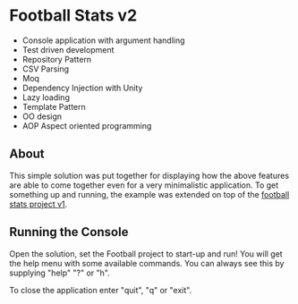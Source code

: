 Football Stats v2
===================

- Console application with argument handling
- Test driven development
- Repository Pattern
- CSV Parsing
- Moq
- Dependency Injection with Unity
- Lazy loading
- Template Pattern
- OO design
- AOP Aspect oriented programming

## About ##

This simple solution was put together for displaying how the above features are able to come together even for a very minimalistic application. To get something up and running, the example was extended on top of the [football stats project v1](https://github.com/dejanvasic85/FootballStats).

## Running the Console ##

Open the solution, set the Football project to start-up and run! You will get the help menu with some available commands. You can always see this by supplying "help" "?" or "h".

To close the application enter "quit", "q" or "exit".